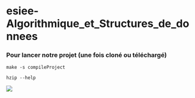 # esiee-Algorithmique_et_Structures_de_donnees

### Pour lancer notre projet (une fois cloné ou téléchargé)

`make -s compileProject`

`hzip --help`

![](https://media.giphy.com/media/7Q7SqFSRmzkFq/giphy.gif)
